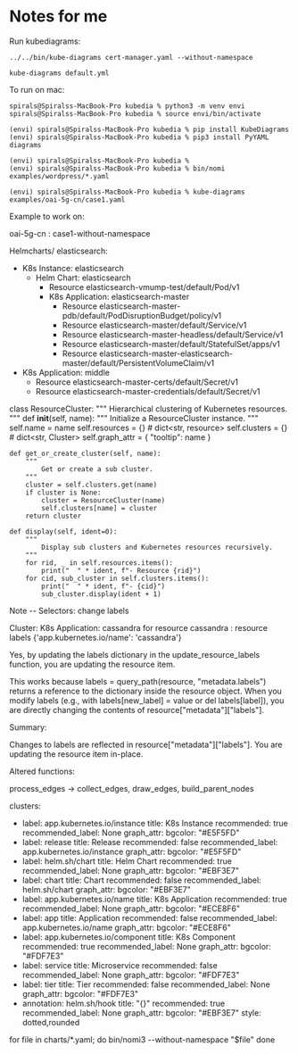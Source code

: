 # Notes for me


Run kubediagrams:

    ../../bin/kube-diagrams cert-manager.yaml --without-namespace

    kube-diagrams default.yml


To run on mac:

    spirals@Spiralss-MacBook-Pro kubedia % python3 -m venv envi
    spirals@Spiralss-MacBook-Pro kubedia % source envi/bin/activate

    (envi) spirals@Spiralss-MacBook-Pro kubedia % pip install KubeDiagrams 
    (envi) spirals@Spiralss-MacBook-Pro kubedia % pip3 install PyYAML diagrams

    (envi) spirals@Spiralss-MacBook-Pro kubedia % 
    (envi) spirals@Spiralss-MacBook-Pro kubedia % bin/nomi examples/wordpress/*.yaml  

    (envi) spirals@Spiralss-MacBook-Pro kubedia % kube-diagrams examples/oai-5g-cn/case1.yaml


Example to work on:

oai-5g-cn : case1-without-namespace


Helmcharts/ elasticsearch:

 - K8s Instance: elasticsearch
   - Helm Chart: elasticsearch
     - Resource elasticsearch-vmump-test/default/Pod/v1
     - K8s Application: elasticsearch-master
       - Resource elasticsearch-master-pdb/default/PodDisruptionBudget/policy/v1
       - Resource elasticsearch-master/default/Service/v1
       - Resource elasticsearch-master-headless/default/Service/v1
       - Resource elasticsearch-master/default/StatefulSet/apps/v1
       - Resource elasticsearch-master-elasticsearch-master/default/PersistentVolumeClaim/v1
 - K8s Application: middle
   - Resource elasticsearch-master-certs/default/Secret/v1
   - Resource elasticsearch-master-credentials/default/Secret/v1



class ResourceCluster:
    """
        Hierarchical clustering of Kubernetes resources.
    """
    def __init__(self, name):
        """
            Initialize a ResourceCluster instance.
        """
        self.name = name
        self.resources = {} # dict<str, resource>
        self.clusters = {} # dict<str, Cluster>
        self.graph_attr = { "tooltip": name }

    def get_or_create_cluster(self, name):
        """
            Get or create a sub cluster.
        """
        cluster = self.clusters.get(name)
        if cluster is None:
            cluster = ResourceCluster(name)
            self.clusters[name] = cluster
        return cluster

    def display(self, ident=0):
        """
            Display sub clusters and Kubernetes resources recursively.
        """
        for rid, _ in self.resources.items():
            print("  " * ident, f"- Resource {rid}")
        for cid, sub_cluster in self.clusters.items():
            print("  " * ident, f"- {cid}")
            sub_cluster.display(ident + 1)



Note -- Selectors: change labels 

Cluster: K8s Application: cassandra 
for resource cassandra : 
resource labels {'app.kubernetes.io/name': 'cassandra'}


Yes, by updating the labels dictionary in the update_resource_labels function, you are updating the resource item.

This works because labels = query_path(resource, "metadata.labels") returns a reference to the dictionary inside the resource object.
When you modify labels (e.g., with labels[new_label] = value or del labels[label]), you are directly changing the contents of resource["metadata"]["labels"].

Summary:

Changes to labels are reflected in resource["metadata"]["labels"].
You are updating the resource item in-place.


Altered functions:

process_edges -> collect_edges, draw_edges, build_parent_nodes


clusters:
  - label: app.kubernetes.io/instance
    title: K8s Instance
    recommended: true
    recommended_label: None
    graph_attr:
      bgcolor: "#E5F5FD"
  - label: release
    title: Release
    recommended: false
    recommended_label: app.kubernetes.io/instance
    graph_attr:
      bgcolor: "#E5F5FD"
  - label: helm.sh/chart
    title: Helm Chart
    recommended: true
    recommended_label: None
    graph_attr:
      bgcolor: "#EBF3E7"
  - label: chart
    title: Chart
    recommended: false
    recommended_label: helm.sh/chart
    graph_attr:
      bgcolor: "#EBF3E7"
  - label: app.kubernetes.io/name
    title: K8s Application
    recommended: true
    recommended_label: None
    graph_attr:
      bgcolor: "#ECE8F6"
  - label: app
    title: Application
    recommended: false
    recommended_label: app.kubernetes.io/name
    graph_attr:
      bgcolor: "#ECE8F6"
  - label: app.kubernetes.io/component
    title: K8s Component
    recommended: true
    recommended_label: None
    graph_attr:
      bgcolor: "#FDF7E3"
  - label: service
    title: Microservice
    recommended: false
    recommended_label: None
    graph_attr:
      bgcolor: "#FDF7E3"
  - label: tier
    title: Tier
    recommended: false
    recommended_label: None
    graph_attr:
      bgcolor: "#FDF7E3"
  - annotation: helm.sh/hook
    title: "{}"
    recommended: true
    recommended_label: None
    graph_attr:
      bgcolor: "#EBF3E7"
      style: dotted,rounded

for file in charts/*.yaml; do
  bin/nomi3 --without-namespace "$file"
done
